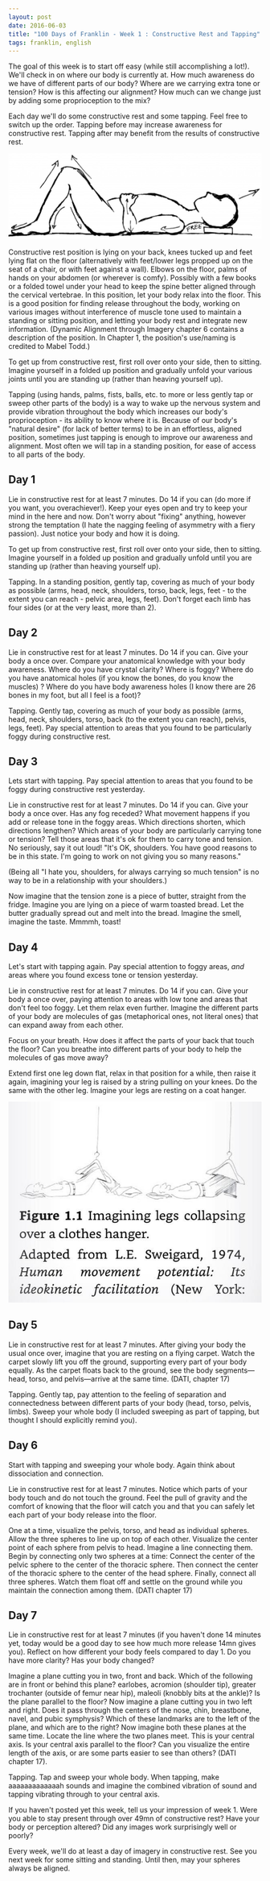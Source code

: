 ```yaml
---
layout: post
date: 2016-06-03
title: "100 Days of Franklin - Week 1 : Constructive Rest and Tapping"
tags: franklin, english
---
```


The goal of this week is to start off easy (while still accomplishing a lot!). We'll check in on where our body is currently at. How much awareness do we have of different parts of our body? Where are we carrying extra tone or tension? How is this affecting our alignment? How much can we change just by adding some proprioception to the mix? 

Each day we'll do some constructive rest and some tapping. Feel free to switch up the order. Tapping before may increase awareness for constructive rest. Tapping after may benefit from the results of constructive rest.

![Constructive Rest Drawing](/images/Lie-Down-Drawing.jpg)

Constructive rest position is lying on your back, knees tucked up and feet lying flat on the floor (alternatively with feet/lower legs propped up on the seat of a chair, or with feet against a wall). Elbows on the floor, palms of hands on your abdomen (or wherever is comfy). Possibly with a few books or a folded towel under your head to keep the spine better aligned through the cervical vertebrae. In this position, let your body relax into the floor. This is a good position for finding release throughout the body, working on various images without interference of muscle tone used to maintain a standing or sitting position, and letting your body rest and integrate new information. (Dynamic Alignment through Imagery chapter 6 contains a description of the position. In Chapter 1, the position's use/naming is credited to Mabel Todd.)

To get up from constructive rest, first roll over onto your side, then to sitting. Imagine yourself in a folded up position and gradually unfold your various joints until you are standing up (rather than heaving yourself up).

Tapping (using hands, palms, fists, balls, etc. to more or less gently tap or sweep other parts of the body) is a way to wake up the nervous system and provide vibration throughout the body which increases our body's proprioception - its ability to know where it is. Because of our body's "natural desire" (for lack of better terms) to be in an effortless, aligned position, sometimes just tapping is enough to improve our awareness and alignment. Most often we will tap in a standing position, for ease of access to all parts of the body.

## Day 1

Lie in constructive rest for at least 7 minutes. Do 14 if you can (do more if you want, you overachiever!). Keep your eyes open and try to keep your mind in the here and now. Don't worry about "fixing" anything, however strong the temptation (I hate the nagging feeling of asymmetry with a fiery passion). Just notice your body and how it is doing.

To get up from constructive rest, first roll over onto your side, then to sitting. Imagine yourself in a folded up position and gradually unfold until you are standing up (rather than heaving yourself up).

Tapping. In a standing position, gently tap, covering as much of your body as possible (arms, head, neck, shoulders, torso, back, legs, feet - to the extent you can reach - pelvic area, legs, feet). Don't forget each limb has four sides (or at the very least, more than 2).

## Day 2

Lie in constructive rest for at least 7 minutes. Do 14 if you can. Give your body a once over. Compare your anatomical knowledge with your body awareness. Where do you have crystal clarity? Where is foggy? Where do you have anatomical holes (if you know the bones, do you know the muscles) ? Where do you have body awareness holes (I know there are 26 bones in my foot, but all I feel is a foot)?

Tapping. Gently tap, covering as much of your body as possible (arms, head, neck, shoulders, torso, back (to the extent you can reach), pelvis, legs, feet). Pay special attention to areas that you found to be particularly foggy during constructive rest.

## Day 3

Lets start with tapping. Pay special attention to areas that you found to be foggy during constructive rest yesterday.

Lie in constructive rest for at least 7 minutes. Do 14 if you can. Give your body a once over. Has any fog receded? What movement happens if you add or release tone in the foggy areas. Which directions shorten, which directions lengthen? Which areas of your body are particularly carrying tone or tension? Tell those areas that it's ok for them to carry tone and tension. No seriously, say it out loud! "It's OK, shoulders. You have good reasons to be in this state. I'm going to work on not giving you so many reasons."

(Being all "I hate you, shoulders, for always carrying so much tension" is no way to be in a relationship with your shoulders.) 

Now imagine that the tension zone is a piece of butter, straight from the fridge. Imagine you are lying on a piece of warm toasted bread. Let the butter gradually spread out and melt into the bread. Imagine the smell, imagine the taste. Mmmmh, toast!

## Day 4

Let's start with tapping again. Pay special attention to foggy areas, *and* areas where you found excess tone or tension yesterday.

Lie in constructive rest for at least 7 minutes. Do 14 if you can. Give your body a once over, paying attention to areas with low tone and areas that don't feel too foggy. Let them relax even further. Imagine the different parts of your body are molecules of gas (metaphorical ones, not literal ones) that can expand away from each other. 

Focus on your breath. How does it affect the parts of your back that touch the floor? Can you breathe into different parts of your body to help the molecules of gas move away?

Extend first one leg down flat, relax in that position for a while, then raise it again, imagining your leg is raised by a string pulling on your knees. Do the same with the other leg. Imagine your legs are resting on a coat hanger.

![Coat hanger image](/images/clothes-hanger.jpg)


## Day 5

Lie in constructive rest for at least 7 minutes. After giving your body the usual once over, imagine that you are resting on a flying carpet. Watch the carpet slowly lift you off the ground, supporting every part of your body equally. As the carpet floats back to the ground, see the body segments—head, torso, and pelvis—arrive at the same time. (DATI, chapter 17)

Tapping. Gently tap, pay attention to the feeling of separation and connectedness between different parts of your body (head, torso, pelvis, limbs). Sweep your whole body (I included sweeping as part of tapping, but thought I should explicitly remind you). 

## Day 6

Start with tapping and sweeping your whole body. Again think about dissociation and connection. 

Lie in constructive rest for at least 7 minutes. Notice which parts of your body touch and do not touch the ground. Feel the pull of gravity and the comfort of knowing that the floor will catch you and that you can safely let each part of your body release into the floor. 

One at a time, visualize the pelvis, torso, and head as individual spheres. Allow the three spheres to line up on top of each other. Visualize the center point of each sphere from pelvis to head. Imagine a line connecting them. Begin by connecting only two spheres at a time: Connect the center of the pelvic sphere to the center of the thoracic sphere. Then connect the center of the thoracic sphere to the center of the head sphere. Finally, connect all three spheres. Watch them float off and settle on the ground while you maintain the connection among them. (DATI chapter 17)

## Day 7

Lie in constructive rest for at least 7 minutes (if you haven't done 14 minutes yet, today would be a good day to see how much more release 14mn gives you). Reflect on how different your body feels compared to day 1. Do you have more clarity? Has your body changed?

Imagine a plane cutting you in two, front and back. Which of the following are in front or behind this plane? earlobes, acromion (shoulder tip), greater trochanter (outside of femur near hip), maleoli (knobbly bits at the ankle)? Is the plane parallel to the floor? Now imagine a plane cutting you in two left and right. Does it pass through the centers of the nose, chin, breastbone, navel, and pubic symphysis? Which of these landmarks are to the left of the plane, and which are to the right? Now imagine both these planes at the same time. Locate the line where the two planes meet. This is your central axis. Is your central axis parallel to the floor? Can you visualize the entire length of the axis, or are some parts easier to see than others? (DATI chapter 17). 

Tapping. Tap and sweep your whole body. When tapping, make aaaaaaaaaaaaah sounds and imagine the combined vibration of sound and tapping vibrating through to your central axis. 

If you haven't posted yet this week, tell us your impression of week 1. Were you able to stay present through over 49mn of constructive rest? Have your body or perception altered? Did any images work surprisingly well or poorly?

Every week, we'll do at least a day of imagery in constructive rest. See you next week for some sitting and standing. Until then, may your spheres always be aligned.
